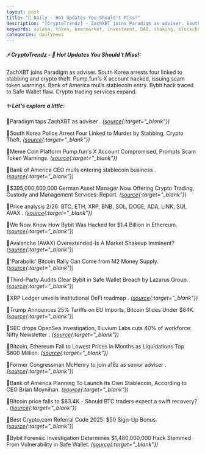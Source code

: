 ```yaml
---
layout: post
title: "🌌 Daily - Hot Updates You Should't Miss!"
description: "[CryptoTrendz] - ZachXBT joins Paradigm as adviser. South Korea arrests four linked to stabbing and crypto theft. Pump.fun's X account hacked, issuing scam token warnings. Bank of America mulls stablecoin entry. Bybit hack traced to Safe Wallet flaw. Crypto trading services expand."
keywords: solana, token, bearmarket, investment, DAO, staking, blockchain, dapps, airdrop, protocol
categories: dailynews
---
```


##### ⚡ CryptoTrendz - 📌 *Hot Updates You Should't Miss!:*

ZachXBT joins Paradigm as adviser. South Korea arrests four linked to stabbing and crypto theft. Pump.fun's X account hacked, issuing scam token warnings. Bank of America mulls stablecoin entry. Bybit hack traced to Safe Wallet flaw. Crypto trading services expand.

##### ✨ *Let's explore a little:*


🔹Paradigm taps ZachXBT as adviser . *([source](https://s.avyag.com/sbt5){:target="_blank"})*

🔹South Korea Police Arrest Four Linked to Murder by Stabbing, Crypto Theft. *([source](https://s.avyag.com/thfr){:target="_blank"})*

🔹Meme Coin Platform Pump.fun's X Account Compromised, Prompts Scam Token Warnings. *([source](https://s.avyag.com/tacd){:target="_blank"})*

🔹Bank of America CEO mulls entering stablecoin business . *([source](https://s.avyag.com/03ot){:target="_blank"})*

🔹$395,000,000,000 German Asset Manager Now Offering Crypto Trading, Custody and Management Services: Report. *([source](https://s.avyag.com/t3m0){:target="_blank"})*

🔹Price analysis 2/26: BTC, ETH, XRP, BNB, SOL, DOGE, ADA, LINK, SUI, AVAX . *([source](https://s.avyag.com/0q09){:target="_blank"})*

🔹We Now Know How Bybit Was Hacked for $1.4 Billion in Ethereum. *([source](https://s.avyag.com/jtzw){:target="_blank"})*

🔹Avalanche (AVAX) Overextended-Is A Market Shakeup Imminent? *([source](https://s.avyag.com/trub){:target="_blank"})*

🔹'Parabolic' Bitcoin Rally Can Come from M2 Money Supply. *([source](https://s.avyag.com/31cb){:target="_blank"})*

🔹Third-Party Audits Clear Bybit in Safe Wallet Breach by Lazarus Group. *([source](https://s.avyag.com/4vwk){:target="_blank"})*

🔹XRP Ledger unveils institutional DeFi roadmap . *([source](https://s.avyag.com/1y4x){:target="_blank"})*

🔹Trump Announces 25% Tariffs on EU Imports, Bitcoin Slides Under $84K. *([source](https://s.avyag.com/pclr){:target="_blank"})*

🔹SEC drops OpenSea investigation, Illuvium Labs cuts 40% of workforce: Nifty Newsletter . *([source](https://s.avyag.com/v461){:target="_blank"})*

🔹Bitcoin, Ethereum Fall to Lowest Prices in Months as Liquidations Top $600 Million. *([source](https://s.avyag.com/3xwl){:target="_blank"})*

🔹Former Congressman McHenry to join a16z as senior adviser . *([source](https://s.avyag.com/r2ww){:target="_blank"})*

🔹Bank of America Planning To Launch Its Own Stablecoin, According to CEO Brian Moynihan. *([source](https://s.avyag.com/1yqi){:target="_blank"})*

🔹Bitcoin price falls to $83.4K - Should BTC traders expect a swift recovery? . *([source](https://s.avyag.com/2wwi){:target="_blank"})*

🔹Best Crypto.com Referral Code 2025: $50 Sign-Up Bonus. *([source](https://s.avyag.com/b56a){:target="_blank"})*

🔹Bybit Forensic Investigation Determines $1,480,000,000 Hack Stemmed From Vulnerability in Safe Wallet. *([source](https://s.avyag.com/jmcr){:target="_blank"})*
